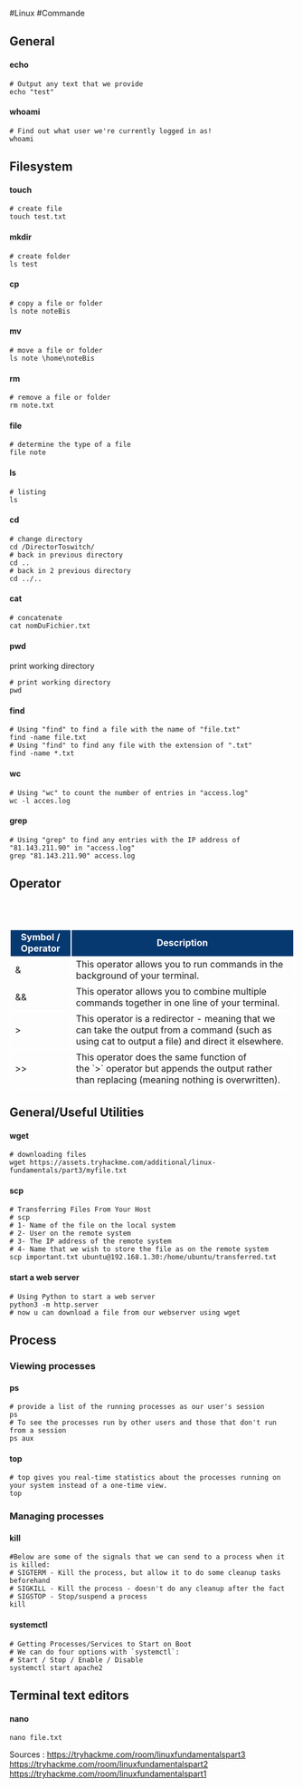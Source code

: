 #Linux #Commande
## General
#### echo
```shell 
# Output any text that we provide
echo "test"
```

#### whoami
```shell 
# Find out what user we're currently logged in as!
whoami
```


## Filesystem
#### touch
```shell 
# create file
touch test.txt
```

#### mkdir
```shell 
# create folder
ls test
```

#### cp
```shell 
# copy a file or folder
ls note noteBis
```

#### mv
```shell 
# move a file or folder
ls note \home\noteBis
```

#### rm
```shell 
# remove a file or folder
rm note.txt
```

#### file
```shell 
# determine the type of a file
file note
```

#### ls
```shell 
# listing
ls
```

#### cd
```shell 
# change directory
cd /DirectorToswitch/
# back in previous directory
cd ..
# back in 2 previous directory
cd ../..
```

#### cat
```shell 
# concatenate
cat nomDuFichier.txt
```

#### pwd
print working directory
```shell 
# print working directory
pwd
```

#### find
```shell 
# Using "find" to find a file with the name of "file.txt"
find -name file.txt
# Using "find" to find any file with the extension of ".txt"
find -name *.txt
```

#### wc
```shell 
# Using "wc" to count the number of entries in "access.log"
wc -l acces.log
```

#### grep
```shell 
# Using "grep" to find any entries with the IP address of "81.143.211.90" in "access.log"
grep "81.143.211.90" access.log
```


## Operator
<table>
    <tbody>
		<tr style="text-align:center;background-color:#063970;color:#ffffff;">
            <td style="border:2px solid #FFF"><b>Symbol / Operator<br></b></td>
            <td style="border:2px solid #FFF"><b>Description<br></b></td>
        </tr>
        <tr>
            <td style="border:2px solid #FFF">&<br></td>
            <td style="border:2px solid #FFF">This operator allows you to run commands in the background of your terminal.<br></td>
        </tr>
        <tr>
            <td style="border:2px solid #FFF">&&<br></td>
            <td style="border:2px solid #FFF">This operator allows you to combine multiple commands together in one line of your terminal.<br></td>
        </tr>
        <tr>
            <td style="border:2px solid #FFF">><br></td>
            <td style="border:2px solid #FFF">This operator is a redirector - meaning that we can take the output from a command (such as using cat to output a file) and direct it elsewhere.<br></td>
        </tr>
        <tr>
            <td style="border:2px solid #FFF">>><br></td>
            <td style="border:2px solid #FFF">This operator does the same function of the `>` operator but appends the output rather than replacing (meaning nothing is overwritten).<br></td>
        </tr>
    </tbody>
</table>


## General/Useful Utilities
#### wget 
```shell 
# downloading files
wget https://assets.tryhackme.com/additional/linux-fundamentals/part3/myfile.txt
```

#### scp
```shell
# Transferring Files From Your Host
# scp 
# 1- Name of the file on the local system
# 2- User on the remote system
# 3- The IP address of the remote system
# 4- Name that we wish to store the file as on the remote system
scp important.txt ubuntu@192.168.1.30:/home/ubuntu/transferred.txt
```

#### start a web server
```shell
# Using Python to start a web server
python3 -m http.server
# now u can download a file from our webserver using wget
```

## Process
### Viewing processes
#### ps
```shell
# provide a list of the running processes as our user's session
ps
# To see the processes run by other users and those that don't run from a session
ps aux
```

#### top 
```shell
# top gives you real-time statistics about the processes running on your system instead of a one-time view.
top
```


### Managing processes
#### kill
```shell
#Below are some of the signals that we can send to a process when it is killed:
# SIGTERM - Kill the process, but allow it to do some cleanup tasks beforehand
# SIGKILL - Kill the process - doesn't do any cleanup after the fact
# SIGSTOP - Stop/suspend a process
kill
```

#### systemctl
```shell 
# Getting Processes/Services to Start on Boot
# We can do four options with `systemctl`:
# Start / Stop / Enable / Disable
systemctl start apache2
```

## Terminal text editors
#### nano
```shell 
nano file.txt
```



























Sources : 
https://tryhackme.com/room/linuxfundamentalspart3
https://tryhackme.com/room/linuxfundamentalspart2
https://tryhackme.com/room/linuxfundamentalspart1